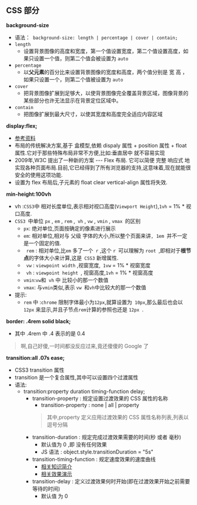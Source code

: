 ## CSS 部分

**background-size**
* 语法：``` background-size: length | percentage | cover | contain;```
* ```length``` 
    * 设置背景图像的高度和宽度，第一个值设置宽度，第二个值设置高度，如果只设置一个值，则第二个值会被设置为 ```auto```
* ```percentage``` 
    * 以**父元素**的百分比来设置背景图像的宽度和高度，两个值分别是 宽 高 ，如果只设置一个，则第二个值被设置为 ```auto```
* ```cover```
    * 把背景图像扩展到足够大，以使背景图像完全覆盖背景区域，图像背景的某些部分也许无法显示在背景定位区域中。
* ```contain```
    * 把图像扩展到最大尺寸，以使其宽度和高度完全适应内容区域

**display:flex;**
* [参考资料](http://www.ruanyifeng.com/blog/2015/07/flex-grammar.html)
* 布局的传统解决方案,基于 盒模型,依赖 dispaly 属性 +  position 属性 + float 属性.它对于那些特殊布局非常不方便,比如:垂直居中 就不容易实现
* 2009年,W3C 提出了一种新的方案 --- Flex 布局. 它可以简便 完整 响应式 地实现各种页面布局.目前,它已经得到了所有浏览器的支持,这意味着,现在就能很安全的使用这项功能.
* 设置为 flex 布局后,子元素的 float clear vertical-align 属性将失效.

**min-height:100vh**
* vh :```CSS3```中 相对长度单位,表示相对视口高度(```Viewport Height```),```1vh``` = 1% * 视口高度.
* ```CSS3 ```中单位 ```px``` , ```em``` , ```rem``` ,``` vh``` , ```vw``` , ```vmin``` , ```vmax ```的区别
    * ``` px ```: 绝对单位,页面按确定的像素进行展示
    * ``` em ```: 相对单位,相对与 父级 字体的大小,所以整个页面来讲```, 1em ```并不一定是一个固定的值.
    * ``` rem``` : 相对单位,比``` em ``` 多了一个``` r``` ,这个 ```r ```可以理解为 ```root ```,即相对于**根节点**的字体大小来计算,这是``` CSS3``` 新增属性.
    * ``` vw``` : ```viewpoint width``` ,视窗宽度,``` 1vw``` = 1% * 视窗宽度
    * ``` vh``` : ```viewpoint height ```, 视窗高度,```1vh``` = 1% * 视窗高度
    * ``` vmin ```:``` vw ```和``` vh``` 中 比较小的那一个数值
    * ``` vmax ```: 与``` vmin ```类似,表示 ```vw ```和``` vh ```中比较大的那一个数值
* 提示:
    * ```rem``` 中 :```chrome``` 限制字体最小为``` 12px ```,就算设置为``` 10px```,那么最后也会以``` 12px``` 来显示,并且子节点``` rem ```计算的参照也还是 ```12px ```.

**border: .4rem solid black;**
* 其中 .4rem 中  .4 表示的是 0.4 
> 啊,自己好傻,一时间都没反应过来,竟还傻傻的 Google 了

**transition:all .07s ease;**
* CSS3 transition 属性
* transition 是一个复合属性,其中可以设置四个过渡属性
* 语法:
    * transition:property   duration    timing-function     delay;
        * transition-property : 规定设置过渡效果的 CSS 属性的名称
            * transition-property : none | all | property
            > 其中,property 定义应用过渡效果的 CSS 属性名称列表,列表以逗号分隔
        * transition-duration : 规定完成过渡效果需要的时间(秒 或者 毫秒)
            * 默认值为 0 ,即 没有任何效果
            * JS 语法 : object.style.transitionDuration = "5s"
        * transition-timing-function : 规定速度效果的速度曲线
            * [相关知识简介](http://www.w3school.com.cn/cssref/pr_transition-timing-function.asp)
            * [相关效果演示](http://www.w3school.com.cn/tiy/t.asp?f=css3_transition-timing-function2)
        * transition-delay : 定义过渡效果何时开始(即在过渡效果开始之前需要等待的时间)
            * 默认值 为 0